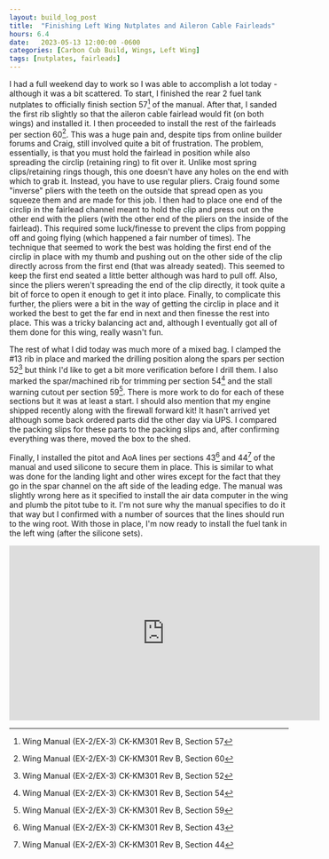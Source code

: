 ```yaml
---
layout: build_log_post
title:  "Finishing Left Wing Nutplates and Aileron Cable Fairleads"
hours: 6.4
date:   2023-05-13 12:00:00 -0600
categories: [Carbon Cub Build, Wings, Left Wing]
tags: [nutplates, fairleads]
---
```


I had a full weekend day to work so I was able to accomplish a lot today - although it was a bit scattered. To start, I finished the rear 2 fuel tank nutplates to officially finish section 57[^section-57-ref] of the manual. After that, I sanded the first rib slightly so that the aileron cable fairlead would fit (on both wings) and installed it. I then proceeded to install the rest of the fairleads per section 60[^section-60-ref]. This was a huge pain and, despite tips from online builder forums and Craig, still involved quite a bit of frustration. The problem, essentially, is that you must hold the fairlead in position while also spreading the circlip (retaining ring) to fit over it. Unlike most spring clips/retaining rings though, this one doesn't have any holes on the end with which to grab it. Instead, you have to use regular pliers. Craig found some "inverse" pliers with the teeth on the outside that spread open as you squeeze them and are made for this job. I then had to place one end of the circlip in the fairlead channel meant to hold the clip and press out on the other end with the pliers (with the other end of the pliers on the inside of the fairlead). This required some luck/finesse to prevent the clips from popping off and going flying (which happened a fair number of times). The technique that seemed to work the best was holding the first end of the circlip in place with my thumb and pushing out on the other side of the clip directly across from the first end (that was already seated). This seemed to keep the first end seated a little better although was hard to pull off. Also, since the pliers weren't spreading the end of the clip directly, it took quite a bit of force to open it enough to get it into place. Finally, to complicate this further, the pliers were a bit in the way of getting the circlip in place and it worked the best to get the far end in next and then finesse the rest into place. This was a tricky balancing act and, although I eventually got all of them done for this wing, really wasn't fun.

The rest of what I did today was much more of a mixed bag. I clamped the #13 rib in place and marked the drilling position along the spars per section 52[^section-52-ref] but think I'd like to get a bit more verification before I drill them. I also marked the spar/machined rib for trimming per section 54[^section-54-ref] and the stall warning cutout per section 59[^section-59-ref]. There is more work to do for each of these sections but it was at least a start. I should also mention that my engine shipped recently along with the firewall forward kit! It hasn't arrived yet although some back ordered parts did the other day via UPS. I compared the packing slips for these parts to the packing slips and, after confirming everything was there, moved the box to the shed.

Finally, I installed the pitot and AoA lines per sections 43[^section-43-ref] and 44[^section-44-ref] of the manual and used silicone to secure them in place. This is similar to what was done for the landing light and other wires except for the fact that they go in the spar channel on the aft side of the leading edge. The manual was slightly wrong here as it specified to install the air data computer in the wing and plumb the pitot tube to it. I'm not sure why the manual specifies to do it that way but I confirmed with a number of sources that the lines should run to the wing root. With those in place, I'm now ready to install the fuel tank in the left wing (after the silicone sets).

<iframe width="560" height="315" src="https://www.youtube.com/embed/ES3Ov13lD-Q" title="YouTube video player" frameborder="0" allow="accelerometer; autoplay; clipboard-write; encrypted-media; gyroscope; picture-in-picture; web-share" allowfullscreen></iframe>

[^section-43-ref]: Wing Manual (EX-2/EX-3) CK-KM301 Rev B, Section 43
[^section-44-ref]: Wing Manual (EX-2/EX-3) CK-KM301 Rev B, Section 44
[^section-52-ref]: Wing Manual (EX-2/EX-3) CK-KM301 Rev B, Section 52
[^section-54-ref]: Wing Manual (EX-2/EX-3) CK-KM301 Rev B, Section 54
[^section-57-ref]: Wing Manual (EX-2/EX-3) CK-KM301 Rev B, Section 57
[^section-59-ref]: Wing Manual (EX-2/EX-3) CK-KM301 Rev B, Section 59
[^section-60-ref]: Wing Manual (EX-2/EX-3) CK-KM301 Rev B, Section 60